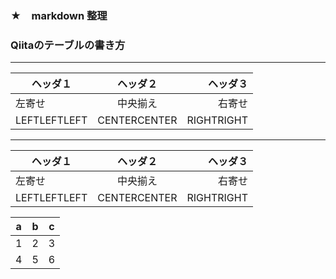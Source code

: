 ### ★　markdown 整理

### Qiitaのテーブルの書き方
---
|ヘッダ１|ヘッダ２|ヘッダ３|
|---|:---:|---:|
|左寄せ|中央揃え|右寄せ|
|LEFTLEFTLEFT|CENTERCENTER|RIGHTRIGHT|
---

|ヘッダ１|ヘッダ２|ヘッダ３|
|---|:---:|---:|
|左寄せ|中央揃え|右寄せ|
|LEFTLEFTLEFT|CENTERCENTER|RIGHTRIGHT|



|a  |b  |c  |
|---|---|---|
|1  |2  |3  |
|4  |5  |6  |
